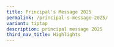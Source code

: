 ```yaml
---
title: Principal's Message 2025
permalink: /principal-s-message-2025/
variant: tiptap
description: principal message 2025
third_nav_title: Highlights
---
```

